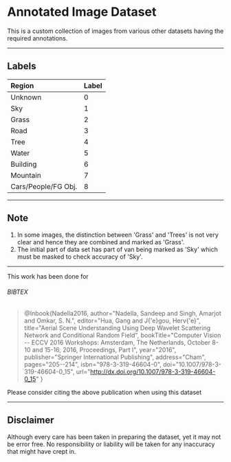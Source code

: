 # Annotated Image Dataset
This is a custom collection of images from various other datasets having the required annotations.

----
## Labels

|Region       |       Label|
|:------------|:-----------|
|Unknown 			|0|
|Sky 				|1|
|Grass 				|2|
|Road 				|3|
|Tree 				|4|
|Water 				|5|
|Building 			|6|
|Mountain 			|7|
|Cars/People/FG Obj.|8|

----

## Note 
1. In some images, the distinction between 'Grass' and 'Trees' is not very clear and hence they are combined and marked as 'Grass'.
2. The initial part of data set has part of van being marked as 'Sky' which must be masked to check accuracy of 'Sky'.

----
This work has been done for 
###### BIBTEX

>@Inbook{Nadella2016,
author="Nadella, Sandeep
and Singh, Amarjot
and Omkar, S. N.",
editor="Hua, Gang
and J{\'e}gou, Herv{\'e}",
title="Aerial Scene Understanding Using Deep Wavelet Scattering Network and Conditional Random Field",
bookTitle="Computer Vision -- ECCV 2016 Workshops: Amsterdam, The Netherlands, October 8-10 and 15-16, 2016, Proceedings, Part I",
year="2016",
publisher="Springer International Publishing",
address="Cham",
pages="205--214",
isbn="978-3-319-46604-0",
doi="10.1007/978-3-319-46604-0_15",
url="http://dx.doi.org/10.1007/978-3-319-46604-0_15"
}

Please consider citing the above publication when using this dataset

----
## Disclaimer
Although every care has been taken in preparing the dataset, yet it may not be error free. No responsibility or liability will be taken for any inaccuracy that might have crept in.
